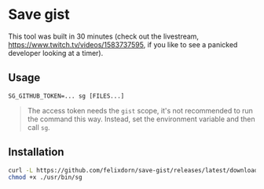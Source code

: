 # Save gist
This tool was built in 30 minutes (check out the livestream, https://www.twitch.tv/videos/1583737595, if you like to see a panicked developer looking at a timer).

## Usage
```
SG_GITHUB_TOKEN=... sg [FILES...]
```
> The access token needs the `gist` scope, it's not recommended to run the command this way. Instead, set the environment variable and then call `sg`.  

## Installation
```bash
curl -L https://github.com/felixdorn/save-gist/releases/latest/download/sg -o /usr/bin/sg
chmod +x ./usr/bin/sg
```
